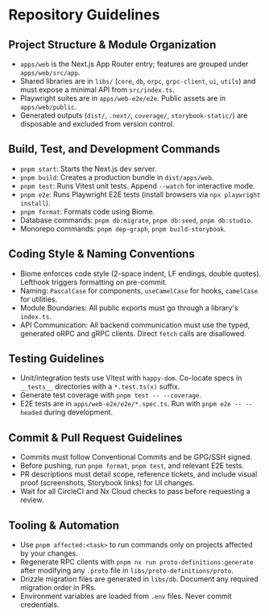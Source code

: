 # Repository Guidelines

## Project Structure & Module Organization

- `apps/web` is the Next.js App Router entry; features are grouped under `apps/web/src/app`.
- Shared libraries are in `libs/` (`core`, `db`, `orpc`, `grpc-client`, `ui`, `utils`) and must expose a minimal API from `src/index.ts`.
- Playwright suites are in `apps/web-e2e/e2e`. Public assets are in `apps/web/public`.
- Generated outputs (`dist/`, `.next/`, `coverage/`, `storybook-static/`) are disposable and excluded from version control.

## Build, Test, and Development Commands

- `pnpm start`: Starts the Next.js dev server.
- `pnpm build`: Creates a production bundle in `dist/apps/web`.
- `pnpm test`: Runs Vitest unit tests. Append `--watch` for interactive mode.
- `pnpm e2e`: Runs Playwright E2E tests (install browsers via `npx playwright install`).
- `pnpm format`: Formats code using Biome.
- Database commands: `pnpm db:migrate`, `pnpm db:seed`, `pnpm db:studio`.
- Monorepo commands: `pnpm dep-graph`, `pnpm build-storybook`.

## Coding Style & Naming Conventions

- Biome enforces code style (2-space indent, LF endings, double quotes). Lefthook triggers formatting on pre-commit.
- Naming: `PascalCase` for components, `useCamelCase` for hooks, `camelCase` for utilities.
- Module Boundaries: All public exports must go through a library's `index.ts`.
- API Communication: All backend communication must use the typed, generated oRPC and gRPC clients. Direct `fetch` calls are disallowed.

## Testing Guidelines

- Unit/integration tests use Vitest with `happy-dom`. Co-locate specs in `__tests__` directories with a `*.test.ts(x)` suffix.
- Generate test coverage with `pnpm test -- --coverage`.
- E2E tests are in `apps/web-e2e/e2e/*.spec.ts`. Run with `pnpm e2e -- --headed` during development.

## Commit & Pull Request Guidelines

- Commits must follow Conventional Commits and be GPG/SSH signed.
- Before pushing, run `pnpm format`, `pnpm test`, and relevant E2E tests.
- PR descriptions must detail scope, reference tickets, and include visual proof (screenshots, Storybook links) for UI changes.
- Wait for all CircleCI and Nx Cloud checks to pass before requesting a review.

## Tooling & Automation

- Use `pnpm affected:<task>` to run commands only on projects affected by your changes.
- Regenerate RPC clients with `pnpm nx run proto-definitions:generate` after modifying any `.proto` file in `libs/proto-definitions/proto`.
- Drizzle migration files are generated in `libs/db`. Document any required migration order in PRs.
- Environment variables are loaded from `.env` files. Never commit credentials.
